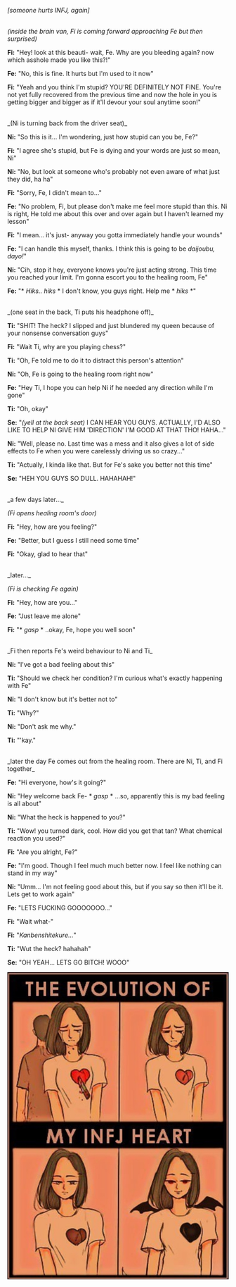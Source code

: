 _[someone hurts INFJ, again]_
<br/>
<br/>



_(inside the brain van, Fi is coming forward approaching Fe but then surprised)_
<br/>

**Fi:** "Hey! look at this beauti- wait, Fe. Why are you bleeding again? now which asshole made you like this?!"

**Fe:** "No, this is fine. It hurts but I'm used to it now"

**Fi:** "Yeah and you think I'm stupid? YOU'RE DEFINITELY NOT FINE. You're not yet fully recovered from the previous time and now the hole in you is getting bigger and bigger as if it'll devour your soul anytime soon!"


<br/>
_(Ni is turning back from the driver seat)_
<br/>

**Ni:** "So this is it... I'm wondering, just how stupid can you be, Fe?"

**Fi:** "I agree she's stupid, but Fe is dying and your words are just so mean, Ni"

**Ni:** "No, but look at someone who's probably not even aware of what just they did, ha ha"

**Fi:** "Sorry, Fe, I didn't mean to..."

**Fe:** "No problem, Fi, but please don't make me feel more stupid than this. Ni is right, He told me about this over and over again but I haven't learned my lesson"

**Fi:** "I mean... it's just- anyway you gotta immediately handle your wounds"

**Fe:** "I can handle this myself, thanks. I think this is going to be _daijoubu, dayo!_"

**Ni:** "Cih, stop it hey, everyone knows you're just acting strong. This time you reached your limit. I'm gonna escort you to the healing room, Fe"

**Fe:** "* _Hiks.. hiks_ * I don't know, you guys right. Help me * _hiks_ *"


<br/>
_(one seat in the back, Ti puts his headphone off)_
<br/>


**Ti:** "SHIT! The heck? I slipped and just blundered my queen because of your nonsense conversation guys"

**Fi:** "Wait Ti, why are you playing chess?"

**Ti:** "Oh, Fe told me to do it to distract this person's attention"

**Ni:** "Oh, Fe is going to the healing room right now"

**Fe:** "Hey Ti, I hope you can help Ni if he needed any direction while I'm gone"

**Ti:** "Oh, okay"

**Se:** "_(yell at the back seat)_ I CAN HEAR YOU GUYS. ACTUALLY, I'D ALSO LIKE TO HELP NI GIVE HIM 'DIRECTION' I'M GOOD AT THAT THO! HAHA..."

**Ni:** "Well, please no. Last time was a mess and it also gives a lot of side effects to Fe when you were carelessly driving us so crazy..."

**Ti:** "Actually, I kinda like that. But for Fe's sake you better not this time"

**Se:** "HEH YOU GUYS SO DULL. HAHAHAH!"


<br/>
_a few days later..._
<br/>


_(Fi opens healing room's door)_
<br/>

**Fi:** "Hey, how are you feeling?"

**Fe:** "Better, but I guess I still need some time"

**Fi:** "Okay, glad to hear that"



<br/>
_later..._
<br/>


_(Fi is checking Fe again)_
<br/>

**Fi:** "Hey, how are you..."

**Fe:** "Just leave me alone"

**Fi:** "* _gasp_ * ..okay, Fe, hope you well soon"



<br/>
_Fi then reports Fe's weird behaviour to Ni and Ti_
<br/>


**Ni:** "I've got a bad feeling about this"

**Ti:** "Should we check her condition? I'm curious what's exactly happening with Fe"

**Ni:** "I don't know but it's better not to"

**Ti:** "Why?"

**Ni:** "Don't ask me why."

**Ti:** "'kay."

<br/>
_later the day Fe comes out from the healing room. There are Ni, Ti, and Fi together_
<br/>


**Fe:** "Hi everyone, how's it going?"

**Ni:** "Hey welcome back Fe- * _gasp_ * ...so, apparently this is my bad feeling is all about"

**Ni:** "What the heck is happened to you?"

**Ti:** "Wow! you turned dark, cool. How did you get that tan? What chemical reaction you used?"

**Fi:** "Are you alright, Fe?"

**Fe:** "I'm good. Though I feel much much better now. I feel like nothing can stand in my way"

**Ni:** "Umm... I'm not feeling good about this, but if you say so then it'll be it. Lets get to work again"

**Fe:** "LETS FUCKING GOOOOOOO..."

**Fi:** "Wait what-"

**Fi:** "_Kanbenshitekure..._"

**Ti:** "Wut the heck? hahahah"

**Se:** "OH YEAH... LETS GO BITCH! WOOO"

![img](img/IMG_20220708_151808.jpg)
